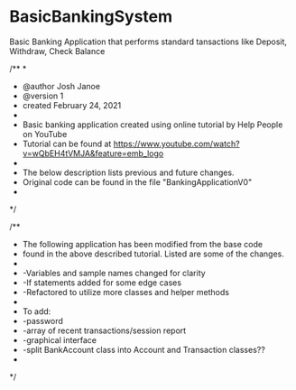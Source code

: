 # BasicBankingSystem
Basic Banking Application that performs standard tansactions
like Deposit, Withdraw, Check Balance

/**
 * 
 * @author Josh Janoe
 * @version 1
 * created February 24, 2021
 * 
 * Basic banking application created using online tutorial by Help People on YouTube
 * Tutorial can be found at https://www.youtube.com/watch?v=wQbEH4tVMJA&feature=emb_logo
 * 
 * The below description lists previous and future changes.
 * Original code can be found in the file "BankingApplicationV0"
 *
 */
 
 /**
 * The following application has been modified from the base code
 * found in the above described tutorial.  Listed are some of the changes.
 * 
 * -Variables and sample names changed for clarity
 * -If statements added for some edge cases
 * -Refactored to utilize more classes and helper methods
 * 
 * To add:
 * -password
 * -array of recent transactions/session report
 * -graphical interface
 * -split BankAccount class into Account and Transaction classes??
 * 
 */
